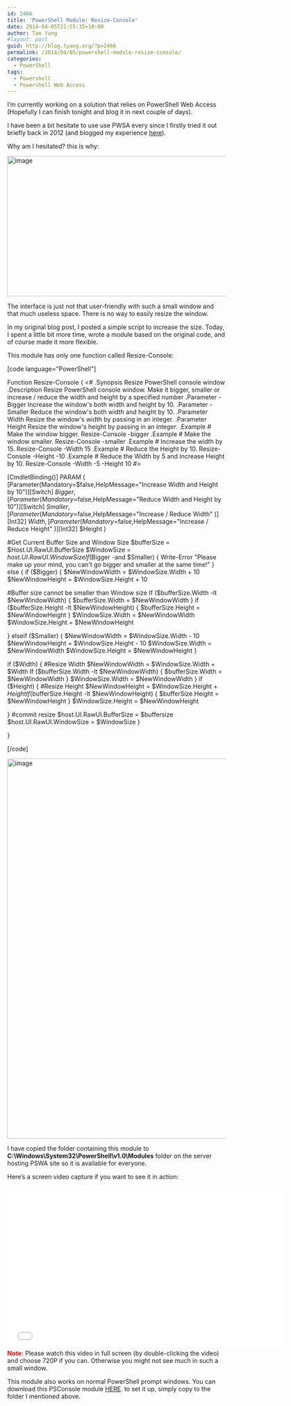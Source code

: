 ```yaml
---
id: 2466
title: 'PowerShell Module: Resize-Console'
date: 2014-04-05T21:55:35+10:00
author: Tao Yang
#layout: post
guid: http://blog.tyang.org/?p=2466
permalink: /2014/04/05/powershell-module-resize-console/
categories:
  - PowerShell
tags:
  - Powershell
  - Powershell Web Access
---
```

I’m currently working on a solution that relies on PowerShell Web Access (Hopefully I can finish tonight and blog it in next couple of days).

I have been a bit hesitate to use use PWSA every since I firstly tried it out briefly back in 2012 (and blogged my experience <a href="http://blog.tyang.org/2012/11/10/my-first-impression-on-powershell-web-access/">here</a>).

Why am I hesitated? this is why:

<a href="http://blog.tyang.org/wp-content/uploads/2014/04/image6.png"><img style="display: inline; border: 0px;" title="image" alt="image" src="http://blog.tyang.org/wp-content/uploads/2014/04/image_thumb6.png" width="580" height="323" border="0" /></a>

The interface is just not that user-friendly with such a small window and that much useless space. There is no way to easily resize the window.

In my original blog post, I posted a simple script to increase the size. Today, I spent a little bit more time, wrote a module based on the original code, and of course made it more flexible.

This module has only one function called Resize-Console:

[code language="PowerShell"]

Function Resize-Console
{
&lt;#  .Synopsis Resize PowerShell console window .Description Resize PowerShell console window. Make it bigger, smaller or increase / reduce the width and height by a specified number .Parameter -Bigger Increase the window's both width and height by 10. .Parameter -Smaller Reduce the window's both width and height by 10. .Parameter Width Resize the window's width by passing in an integer. .Parameter Height Resize the window's height by passing in an integer. .Example # Make the window bigger. Resize-Console -bigger  .Example # Make the window smaller. Resize-Console -smaller  .Example # Increase the width by 15. Resize-Console -Width 15  .Example # Reduce the Height by 10. Resize-Console -Height -10  .Example # Reduce the Width by 5 and Increase Height by 10. Resize-Console -Width -5 -Height 10 #&gt;

[CmdletBinding()]
PARAM (
[Parameter(Mandatory=$false,HelpMessage=&quot;Increase Width and Height by 10&quot;)][Switch] $Bigger,
[Parameter(Mandatory=$false,HelpMessage=&quot;Reduce Width and Height by 10&quot;)][Switch] $Smaller,
[Parameter(Mandatory=$false,HelpMessage=&quot;Increase / Reduce Width&quot; )][Int32] $Width,
[Parameter(Mandatory=$false,HelpMessage=&quot;Increase / Reduce Height&quot; )][Int32] $Height
)

#Get Current Buffer Size and Window Size
$bufferSize = $Host.UI.RawUI.BufferSize
$WindowSize = $host.UI.RawUI.WindowSize
If ($Bigger -and $Smaller)
{
Write-Error &quot;Please make up your mind, you can't go bigger and smaller at the same time!&quot;
} else {
if ($Bigger)
{
$NewWindowWidth = $WindowSize.Width + 10
$NewWindowHeight = $WindowSize.Height + 10

#Buffer size cannot be smaller than Window size
If ($bufferSize.Width -lt $NewWindowWidth)
{
$bufferSize.Width = $NewWindowWidth
}
if ($bufferSize.Height -lt $NewWindowHeight)
{
$bufferSize.Height = $NewWindowHeight
}
$WindowSize.Width = $NewWindowWidth
$WindowSize.Height = $NewWindowHeight

} elseif ($Smaller)
{
$NewWindowWidth = $WindowSize.Width - 10
$NewWindowHeight = $WindowSize.Height - 10
$WindowSize.Width = $NewWindowWidth
$WindowSize.Height = $NewWindowHeight
}

if ($Width)
{
#Resize Width
$NewWindowWidth = $WindowSize.Width + $Width
If ($bufferSize.Width -lt $NewWindowWidth)
{
$bufferSize.Width = $NewWindowWidth
}
$WindowSize.Width = $NewWindowWidth
}
if ($Height)
{
#Resize Height
$NewWindowHeight = $WindowSize.Height + $Height
If ($bufferSize.Height -lt $NewWindowHeight)
{
$bufferSize.Height = $NewWindowHeight
}
$WindowSize.Height = $NewWindowHeight

}
#commit resize
$host.UI.RawUI.BufferSize = $buffersize
$host.UI.RawUI.WindowSize = $WindowSize
}

}

[/code]

<a href="http://blog.tyang.org/wp-content/uploads/2014/04/image7.png"><img style="display: inline; border: 0px;" title="image" alt="image" src="http://blog.tyang.org/wp-content/uploads/2014/04/image_thumb7.png" width="580" height="874" border="0" /></a>

I have copied the folder containing this module to <strong>C:\Windows\System32\PowerShell\v1.0\Modules</strong> folder on the server hosting PSWA site so it is available for everyone.

Here’s a screen video capture if you want to see it in action:
<iframe src="//www.youtube.com/embed/HwS20Ahe2lc" height="375" width="640" allowfullscreen="" frameborder="0"></iframe>
<span style="color: #ff0000;"><strong>Note:</strong></span> Please watch this video in full screen (by double-clicking the video) and choose 720P if you can. Otherwise you might not see much in such a small window.

This module also works on normal PowerShell prompt windows. You can download this PSConsole module <a href="http://blog.tyang.org/wp-content/uploads/2014/04/PSConsole.zip">HERE</a>. to set it up, simply copy to the folder I mentioned above.